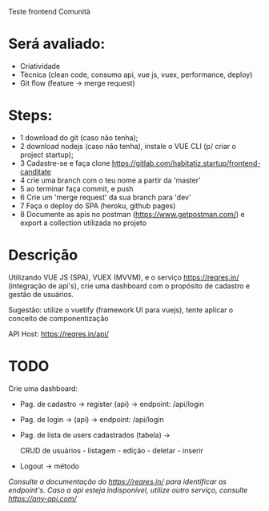 Teste frontend Comunità

# Será avaliado:
- Criatividade
- Técnica (clean code, consumo api, vue js, vuex, performance, deploy)
- Git flow (feature -> merge request)

# Steps:
* 1 download do git (caso não tenha);
* 2 download nodejs (caso não tenha), instale o VUE CLI (p/ criar o project startup);
* 3 Cadastre-se e faça clone https://gitlab.com/habitatiz.startup/frontend-canditate
* 4 crie uma branch com o teu nome a partir da 'master' 
* 5 ao terminar faça commit, e push
* 6 Crie um 'merge request' da sua branch para 'dev'
* 7 Faça o deploy do SPA (heroku, github pages)
* 8 Documente as apis no postman (https://www.getpostman.com/) e export a collection utilizada no projeto

# Descrição

Utilizando VUE JS (SPA), VUEX (MVVM), e o serviço https://reqres.in/ (integração de api's), crie uma dashboard com o propósito de cadastro e gestão de usuários.

Sugestão: utilize o vuetify (framework UI para vuejs), tente aplicar o conceito de componentização

API Host: https://reqres.in/api/

# TODO

Crie uma dashboard: 

- Pag. de cadastro -> register (api) -> endpoint: /api/login
- Pag. de login -> (api) -> endpoint: /api/login
- Pag. de lista de users cadastrados (tabela) -> 

	CRUD de usuários
		- listagem
		- edição
		- deletar
		- inserir
		
- Logout -> método

*Consulte a documentação do https://reqres.in/ para identificar os endpoint's.*
*Caso a api esteja indisponível, utilize outro serviço, consulte https://any-api.com/*




